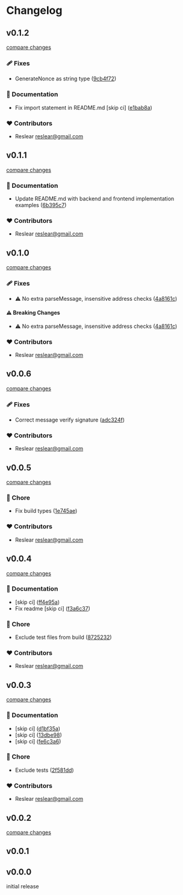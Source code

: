 # Changelog

## v0.1.2

[compare changes](https://github.com/reslear/simple-siwe/compare/v0.1.1...v0.1.2)

### 🩹 Fixes

- GenerateNonce as string type ([9cb4f72](https://github.com/reslear/simple-siwe/commit/9cb4f72))

### 📖 Documentation

- Fix import statement in README.md [skip ci] ([e1bab8a](https://github.com/reslear/simple-siwe/commit/e1bab8a))

### ❤️ Contributors

- Reslear <reslear@gmail.com>

## v0.1.1

[compare changes](https://github.com/reslear/simple-siwe/compare/v0.1.0...v0.1.1)

### 📖 Documentation

- Update README.md with backend and frontend implementation examples ([6b395c7](https://github.com/reslear/simple-siwe/commit/6b395c7))

### ❤️ Contributors

- Reslear <reslear@gmail.com>

## v0.1.0

[compare changes](https://github.com/reslear/simple-siwe/compare/v0.0.6...v0.1.0)

### 🩹 Fixes

- ⚠️  No extra parseMessage, insensitive address checks ([4a8161c](https://github.com/reslear/simple-siwe/commit/4a8161c))

#### ⚠️ Breaking Changes

- ⚠️  No extra parseMessage, insensitive address checks ([4a8161c](https://github.com/reslear/simple-siwe/commit/4a8161c))

### ❤️ Contributors

- Reslear <reslear@gmail.com>

## v0.0.6

[compare changes](https://github.com/reslear/simple-siwe/compare/v0.0.5...v0.0.6)

### 🩹 Fixes

- Correct message verify signature ([adc324f](https://github.com/reslear/simple-siwe/commit/adc324f))

### ❤️ Contributors

- Reslear <reslear@gmail.com>

## v0.0.5

[compare changes](https://github.com/reslear/simple-siwe/compare/v0.0.4...v0.0.5)

### 🏡 Chore

- Fix build types ([1e745ae](https://github.com/reslear/simple-siwe/commit/1e745ae))

### ❤️ Contributors

- Reslear <reslear@gmail.com>

## v0.0.4

[compare changes](https://github.com/reslear/simple-siwe/compare/v0.0.3...v0.0.4)

### 📖 Documentation

- [skip ci] ([ff4e95a](https://github.com/reslear/simple-siwe/commit/ff4e95a))
- Fix readme [skip ci] ([f3a6c37](https://github.com/reslear/simple-siwe/commit/f3a6c37))

### 🏡 Chore

- Exclude test files from build ([8725232](https://github.com/reslear/simple-siwe/commit/8725232))

### ❤️ Contributors

- Reslear <reslear@gmail.com>

## v0.0.3

[compare changes](https://github.com/reslear/simple-siwe/compare/v0.0.2...v0.0.3)

### 📖 Documentation

- [skip ci] ([d1bf35a](https://github.com/reslear/simple-siwe/commit/d1bf35a))
- [skip ci] ([13dbe98](https://github.com/reslear/simple-siwe/commit/13dbe98))
- [skip ci] ([fe6c3a6](https://github.com/reslear/simple-siwe/commit/fe6c3a6))

### 🏡 Chore

- Exclude tests ([2f581dd](https://github.com/reslear/simple-siwe/commit/2f581dd))

### ❤️ Contributors

- Reslear <reslear@gmail.com>

## v0.0.2

[compare changes](https://github.com/reslear/simple-siwe/compare/v0.0.1...v0.0.2)

## v0.0.1

## v0.0.0

initial release